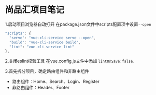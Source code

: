 # 尚品汇项目笔记
1.启动项目浏览器自动打开
  在package.json文件中scripts配置项中设置`--open`
  ```javascript
  "scripts": {
    "serve": "vue-cli-service serve --open",
    "build": "vue-cli-service build",
    "lint": "vue-cli-service lint"
  },
  ```
  2.关闭eslint校验工具
  在vue.config.js文件中添加 `lintOnSave:false,`

  3.首先拆分项目，确定路由组件和非路由组件
  - 路由组件：Home、Search、Login、Register
  - 非路由组件：Header、Footer